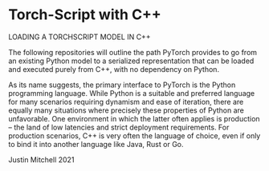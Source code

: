 # Torch-Script with C++

LOADING A TORCHSCRIPT MODEL IN C++

The following repositories will outline the path PyTorch provides to go from an existing Python model to a serialized representation that can be loaded and executed purely from C++, with no dependency on Python.

As its name suggests, the primary interface to PyTorch is the Python programming language. While Python is a suitable and preferred language for many scenarios requiring dynamism and ease of iteration, there are equally many situations where precisely these properties of Python are unfavorable. One environment in which the latter often applies is production – the land of low latencies and strict deployment requirements. For production scenarios, C++ is very often the language of choice, even if only to bind it into another language like Java, Rust or Go. 


Justin Mitchell    2021
